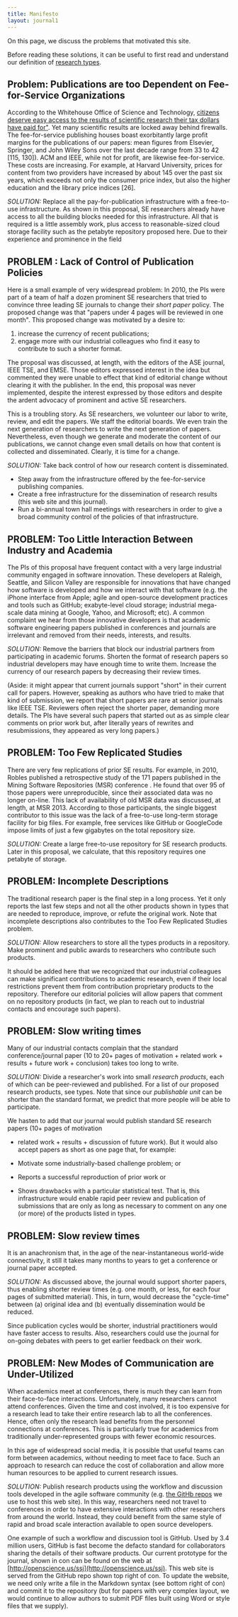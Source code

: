 ```yaml
---
title: Manifesto
layout: journal1
---
```


On this page, we discuss the problems that motivated
this site.

Before reading these solutions, it can be useful to
first read and understand our definition of
[research types](cfp.html).

## Problem: Publications are too Dependent on Fee-for-Service Organizations

According to the Whitehouse Office of Science and Technology,
[citizens deserve easy access to the results of scientific research their tax dollars have paid for"](http://goo.gl/wlMKP). Yet
many scientific results are locked away behind
firewalls.  The fee-for-service publishing houses
boast exorbitantly large profit margins for the
publications of our papers: mean figures from
Elsevier, Springer, and John Wiley Sons over the
last decade range from 33 to 42 
[115, 130]).  ACM and IEEE,
while not for profit, are likewise fee-for-service.
These costs are increasing.  For example, at Harvard
University, prices for content from two providers
have increased by about 145 over the past six years,
which exceeds not only the consumer price index, but
also the higher education and the library price
indices [26].



_SOLUTION:_
Replace all the pay-for-publication infrastructure
with a free-to-use infrastructure. As shown in this
proposal, SE researchers already have access to all
the building blocks needed for this
infrastructure. All that is required is a little
assembly work, plus access to reasonable-sized cloud
storage facility such as the petabyte repository
proposed here.  Due to their experience and
prominence in the field

## PROBLEM : Lack of Control of Publication Policies

Here is a small example of very widespread problem:
In 2010, the PIs were part of a team of half a dozen
prominent SE researchers that tried to convince
three leading SE journals to change their _short
paper_ policy.  The proposed change was that "papers
under 4 pages will be reviewed in one month".  This
proposed change was motivated by a desire to:

1. increase the currency of recent publications;
2. engage more with our industrial colleagues who 
   find it easy to contribute to such a shorter format.  

The proposal was discussed, at
length, with the editors of the ASE journal, IEEE
TSE, and EMSE.  Those editors expressed interest in
the idea but commented they were unable to effect
that kind of editorial change without clearing it
with the publisher.  In the end, this proposal was
never implemented, despite the interest expressed by
those editors and despite the ardent advocacy of
prominent and active SE researchers. 

This is a troubling story. As SE researchers, we
volunteer our labor to write, review, and edit the
papers. We staff the editorial boards. We even train
the next generation of researchers to write the next
generation of papers. Nevertheless, even though we
generate and moderate the content of our
publications, we cannot change even small details on
how that content is collected and
disseminated. Clearly, it is time for a change.

_SOLUTION:_ Take back control of how our research
content is disseminated.  

+ Step away from the
infrastructure offered by the fee-for-service
publishing companies.  
+ Create a free  infrastructure
for the dissemination of research results (this web site and this journal).
+ Run a bi-annual town hall meetings
with researchers in order to give a broad community
control of the policies of that infrastructure.

##  PROBLEM: Too Little Interaction Between Industry and Academia 

The PIs of this proposal have frequent contact with
a very large industrial community engaged in
software innovation.  These developers at Raleigh,
Seattle, and Silicon Valley are responsible for
innovations that have changed how software is
developed and how we interact with that software
(e.g. the iPhone interface from Apple; agile and
open-source development practices and tools such as
GitHub; exabyte-level cloud storage; industrial
mega-scale data mining at Google, Yahoo, and
Microsoft; etc). A common complaint we hear from
those innovative developers is that academic
software engineering papers published in conferences
and journals are irrelevant and removed from their
needs, interests, and results.

_SOLUTION:_ Remove the barriers that block our
industrial partners from participating in academic
forums.  Shorten the format of research papers so
industrial developers may have enough time to write
them.  Increase the currency of our research papers
by decreasing their review times.

(Aside: it might appear that current journals
support "short" in their current call for
papers. However, speaking as authors who have tried
to make that kind of submission, we report that
short papers are rare at senior journals like IEEE
TSE.  Reviewers often reject the shorter paper,
demanding more details. The PIs have several such
papers that started out as as simple clear comments
on prior work but, after literally years of rewrites
and resubmissions, they appeared as very long
papers.)

## PROBLEM: Too Few Replicated Studies 

There are very few replications of prior SE results.
For example, in 2010, Robles published a
retrospective study of the 171 papers published in
the Mining Software Repositories (MSR) conference .
He found that over 95 of those papers were
unreproducible, since their associated data was no
longer on-line.  This lack of availability of old
MSR data was discussed, at length, at MSR 2013.
According to those participants, the single biggest
contributor to this issue was the lack of a
free-to-use long-term storage facility for big
files.  For example, free services like GitHub or
GoogleCode impose limits of just a few gigabytes on
the total repository size.

_SOLUTION:_ Create a large free-to-use repository
for SE research products. Later in this proposal, we
calculate, that this repository requires one
petabyte of storage.

## PROBLEM: Incomplete Descriptions

The traditional research paper is the final step in
a long process. Yet it only reports the last few
steps and not all the other products shown in types
that are needed to reproduce, improve, or refute the
original work.  Note that incomplete descriptions
also contributes to the Too Few Replicated Studies
problem.

_SOLUTION:_ Allow researchers to store all the types
products in a repository.  Make prominent and public
awards to researchers who contribute such products.

It should be added here that we recognized that our
industrial colleagues can make significant
contributions to academic research, even if their
local restrictions prevent them from contribution
proprietary products to the repository. Therefore
our editorial policies will allow papers that
comment on no repository products (in fact, we plan
to reach out to industrial contacts and encourage
such papers).

## PROBLEM: Slow writing times

Many of our industrial contacts complain that the
standard conference/journal paper (10 to 20+ pages
of 
motivation + related work + results + future work + conclusion) 
takes too long to write.

_SOLUTION:_ Divide a researcher's work into small
_research products_, each of which can be
peer-reviewed and published. For a list of our
proposed research products, see types.  Note that
since our _publishable unit_ can be shorter than the
standard format, we predict that more people will be
able to participate.

We hasten to add that our journal would publish
standard SE research papers (10+ pages of motivation
+ related work + results + discussion of future
work). But it would also accept papers as short as
one page that, for example:

+ Motivate some industrially-based challenge
problem; or
+ Reports a successful reproduction of prior work or
+ Shows drawbacks with a particular statistical
test.  That is, this infrastructure would enable
rapid peer review and publication of submissions
that are only as long as necessary to comment on any
one (or more) of the products listed in types.

## PROBLEM: Slow review times

It is an anachronism that, in the age of the
near-instantaneous world-wide connectivity, it still
it takes many months to years to get a conference or
journal paper accepted.

_SOLUTION:_ As discussed above, the journal would
support shorter papers, thus enabling shorter review
times (e.g. one month, or less, for each four pages
of submitted material).  This, in turn, would
decrease the "cycle-time" between (a) original
idea and (b) eventually dissemination would be
reduced.

Since publication cycles would be shorter,
industrial practitioners would have faster access to
results.  Also, researchers could use the journal
for on-going debates with peers to get earlier
feedback on their work.

## PROBLEM: New Modes of Communication are Under-Utilized

When academics meet at conferences, there is much
they can learn from their face-to-face
interactions. Unfortunately, many researchers cannot
attend conferences.  Given the time and cost
involved, it is too expensive for a research lead to
take their entire research lab to all the
conferences. Hence, often only the research lead
benefits from the personnel connections at
conferences.  This is particularly true for
academics from traditionally under-represented
groups with fewer economic resources.

In this age of widespread social media, it is
possible that useful teams can form between
academics, without needing to meet face to
face. Such an approach to research can reduce the
cost of collaboration and allow more human resources
to be applied to current research issues.

_SOLUTION:_ Publish research products using the
workflow and discussion tools developed in the agile
software community (e.g. 
[the GitHb repos](https://github.com/opensciences/opensciences.github.io) 
we use to host this web site).  In this way, researchers need
not travel to conferences in order to have extensive
interactions with other researchers from around the
world.  Instead, they could benefit from the same
style of rapid and broad scale interaction available
to open source developers.

One example of such a workflow and discussion tool is GitHub. Used by 3.4 million users,
GitHub is fast become the defacto standard for collaborators sharing the details of their software products.
Our current prototype for the journal, shown in con can be found on the web
at 
[http://openscience.us/ssj](http://openscience.us/ssj).
This web site
is served from the GitHub repo shown top right of con.
To update the website, we need only write a file in the Markdown syntax (see bottom right of con)
and commit it to the repository (but for papers with very complex layout, we would continue to allow authors to submit
PDF files built using Word or style files that we supply).



